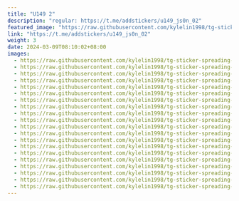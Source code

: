 ```yaml
---
title: "U149 2"
description: "regular: https://t.me/addstickers/u149_js0n_02"
featured_image: "https://raw.githubusercontent.com/kylelin1998/tg-sticker-spreading-worldwide-images/main/img/1c7e7f20-4a67-4dbf-9750-8e28076bd9ef.jpg"
link: "https://t.me/addstickers/u149_js0n_02"
weight: 3
date: 2024-03-09T08:10:02+08:00
images:
  - https://raw.githubusercontent.com/kylelin1998/tg-sticker-spreading-worldwide-images/main/img/1c7e7f20-4a67-4dbf-9750-8e28076bd9ef.jpg
  - https://raw.githubusercontent.com/kylelin1998/tg-sticker-spreading-worldwide-images/main/img/2e35c0c1-c91b-4366-92c5-660fc6a8a9ac.jpg
  - https://raw.githubusercontent.com/kylelin1998/tg-sticker-spreading-worldwide-images/main/img/36a17d7c-9b62-4378-97aa-acaf29911c1e.jpg
  - https://raw.githubusercontent.com/kylelin1998/tg-sticker-spreading-worldwide-images/main/img/20a1e53e-ddf8-4b6f-90c6-fca3b67c4862.jpg
  - https://raw.githubusercontent.com/kylelin1998/tg-sticker-spreading-worldwide-images/main/img/31558d49-07f4-4d4f-bb7d-ba38c2a0a412.jpg
  - https://raw.githubusercontent.com/kylelin1998/tg-sticker-spreading-worldwide-images/main/img/fcc3d544-2a91-41d3-8a39-426b2af4bdfa.jpg
  - https://raw.githubusercontent.com/kylelin1998/tg-sticker-spreading-worldwide-images/main/img/e335b6ba-5d08-40c3-8751-3a41784abf00.jpg
  - https://raw.githubusercontent.com/kylelin1998/tg-sticker-spreading-worldwide-images/main/img/6ebc00db-a20e-423a-b2b0-bcb3c80175c1.jpg
  - https://raw.githubusercontent.com/kylelin1998/tg-sticker-spreading-worldwide-images/main/img/bb5d2d50-44c7-445f-814a-a936d1178cd8.jpg
  - https://raw.githubusercontent.com/kylelin1998/tg-sticker-spreading-worldwide-images/main/img/0291d69b-f25e-4139-8c00-526c61bb5a28.jpg
  - https://raw.githubusercontent.com/kylelin1998/tg-sticker-spreading-worldwide-images/main/img/4fe99aac-ea8a-4bdb-826e-0df60d2f92c7.jpg
  - https://raw.githubusercontent.com/kylelin1998/tg-sticker-spreading-worldwide-images/main/img/48023a9d-15c0-4220-92eb-bc3945a67276.jpg
  - https://raw.githubusercontent.com/kylelin1998/tg-sticker-spreading-worldwide-images/main/img/44ced7b6-ca97-4d98-a218-b8da0b3f0e5c.jpg
  - https://raw.githubusercontent.com/kylelin1998/tg-sticker-spreading-worldwide-images/main/img/9342b377-cc08-4e97-9524-b3c07a06f665.jpg
  - https://raw.githubusercontent.com/kylelin1998/tg-sticker-spreading-worldwide-images/main/img/e4ad182e-cef8-4f5d-85d3-4c1b887a24f7.jpg
  - https://raw.githubusercontent.com/kylelin1998/tg-sticker-spreading-worldwide-images/main/img/ce3709ca-ad8b-4b15-8afc-228b3c93810e.jpg
  - https://raw.githubusercontent.com/kylelin1998/tg-sticker-spreading-worldwide-images/main/img/de574ec8-f689-4cad-b2fe-730acf625464.jpg
  - https://raw.githubusercontent.com/kylelin1998/tg-sticker-spreading-worldwide-images/main/img/ac89869e-d8cc-4aec-8691-5f0bc6c574dc.jpg
  - https://raw.githubusercontent.com/kylelin1998/tg-sticker-spreading-worldwide-images/main/img/e4aaba50-09e9-4b30-a70a-77d3e344fced.jpg
  - https://raw.githubusercontent.com/kylelin1998/tg-sticker-spreading-worldwide-images/main/img/ed0c37bb-ccc0-419e-9b0c-5e28b253346b.jpg
---
```

